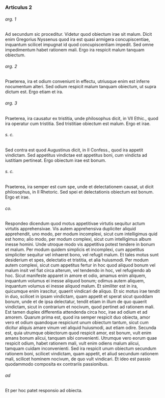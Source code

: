 ### Articulus 2

###### arg. 1
Ad secundum sic proceditur. Videtur quod obiectum irae sit malum. Dicit enim Gregorius Nyssenus quod ira est quasi armigera concupiscentiae, inquantum scilicet impugnat id quod concupiscentiam impedit. Sed omne impedimentum habet rationem mali. Ergo ira respicit malum tanquam obiectum.

###### arg. 2
Praeterea, ira et odium conveniunt in effectu, utriusque enim est inferre nocumentum alteri. Sed odium respicit malum tanquam obiectum, ut supra dictum est. Ergo etiam et ira.

###### arg. 3
Praeterea, ira causatur ex tristitia, unde philosophus dicit, in VII Ethic., quod ira operatur cum tristitia. Sed tristitiae obiectum est malum. Ergo et irae.

###### s. c.
Sed contra est quod Augustinus dicit, in II Confess., quod ira appetit vindictam. Sed appetitus vindictae est appetitus boni, cum vindicta ad iustitiam pertineat. Ergo obiectum irae est bonum.

###### s. c.
Praeterea, ira semper est cum spe, unde et delectationem causat, ut dicit philosophus, in II Rhetoric. Sed spei et delectationis obiectum est bonum. Ergo et irae.

###### co.
Respondeo dicendum quod motus appetitivae virtutis sequitur actum virtutis apprehensivae. Vis autem apprehensiva dupliciter aliquid apprehendit, uno modo, per modum incomplexi, sicut cum intelligimus quid est homo; alio modo, per modum complexi, sicut cum intelligimus album inesse homini. Unde utroque modo vis appetitiva potest tendere in bonum et malum. Per modum quidem simplicis et incomplexi, cum appetitus simpliciter sequitur vel inhaeret bono, vel refugit malum. Et tales motus sunt desiderium et spes, delectatio et tristitia, et alia huiusmodi. Per modum autem complexi, sicut cum appetitus fertur in hoc quod aliquod bonum vel malum insit vel fiat circa alterum, vel tendendo in hoc, vel refugiendo ab hoc. Sicut manifeste apparet in amore et odio, amamus enim aliquem, inquantum volumus ei inesse aliquod bonum; odimus autem aliquem, inquantum volumus ei inesse aliquod malum. Et similiter est in ira, quicumque enim irascitur, quaerit vindicari de aliquo. Et sic motus irae tendit in duo, scilicet in ipsam vindictam, quam appetit et sperat sicut quoddam bonum, unde et de ipsa delectatur, tendit etiam in illum de quo quaerit vindictam, sicut in contrarium et nocivum, quod pertinet ad rationem mali. Est tamen duplex differentia attendenda circa hoc, irae ad odium et ad amorem. Quarum prima est, quod ira semper respicit duo obiecta, amor vero et odium quandoque respiciunt unum obiectum tantum, sicut cum dicitur aliquis amare vinum vel aliquid huiusmodi, aut etiam odire. Secunda est, quia utrumque obiectorum quod respicit amor, est bonum, vult enim amans bonum alicui, tanquam sibi convenienti. Utrumque vero eorum quae respicit odium, habet rationem mali, vult enim odiens malum alicui, tamquam cuidam inconvenienti. Sed ira respicit unum obiectum secundum rationem boni, scilicet vindictam, quam appetit, et aliud secundum rationem mali, scilicet hominem nocivum, de quo vult vindicari. Et ideo est passio quodammodo composita ex contrariis passionibus.

###### ad 
Et per hoc patet responsio ad obiecta.


